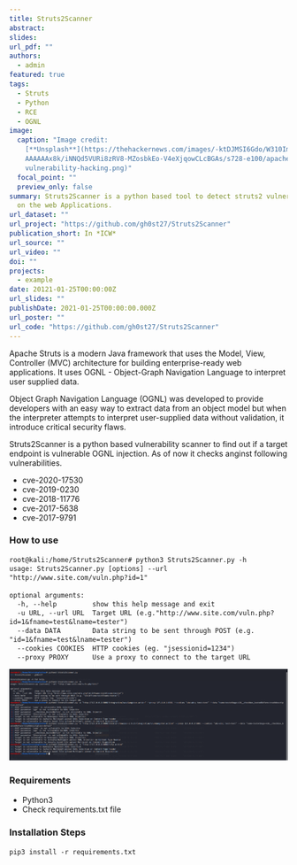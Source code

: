 ```yaml
---
title: Struts2Scanner
abstract: 
slides:
url_pdf: ""
authors:
  - admin
featured: true
tags:
  - Struts
  - Python
  - RCE
  - OGNL
image:
  caption: "Image credit:
    [**Unsplash**](https://thehackernews.com/images/-ktDJMSI6Gdo/W310Im7Od5I/AA\
    AAAAAAx8k/iNNQd5VURi8zRV8-MZosbkEo-V4eXjqowCLcBGAs/s728-e100/apache-struts-\
    vulnerability-hacking.png)"
  focal_point: ""
  preview_only: false
summary: Struts2Scanner is a python based tool to detect struts2 vulnerabilities
  on the web Applications.
url_dataset: ""
url_project: "https://github.com/gh0st27/Struts2Scanner"
publication_short: In *ICW*
url_source: ""
url_video: ""
doi: ""
projects:
  - example
date: 20121-01-25T00:00:00Z
url_slides: ""
publishDate: 2021-01-25T00:00:00.000Z
url_poster: ""
url_code: "https://github.com/gh0st27/Struts2Scanner"
---
```

Apache Struts is a modern Java framework that uses the Model, View, Controller (MVC) architecture for building enterprise-ready web applications. It uses OGNL - Object-Graph Navigation Language to interpret user supplied data.

Object Graph Navigation Language (OGNL) was developed to provide developers with an easy way to extract data from an object model but when the interpreter attempts to interpret user-supplied data without validation, it introduce critical security flaws.

Struts2Scanner is a python based vulnerability scanner to find out if a target endpoint is vulnerable OGNL injection. As of now it checks anginst following vulnerabilities.

* cve-2020-17530
* cve-2019-0230
* cve-2018-11776
* cve-2017-5638
* cve-2017-9791

### How to use
```
root@kali:/home/Struts2Scanner# python3 Struts2Scanner.py -h
usage: Struts2Scanner.py [options] --url "http://www.site.com/vuln.php?id=1"

optional arguments:
  -h, --help         show this help message and exit
  -u URL, --url URL  Target URL (e.g."http://www.site.com/vuln.php?id=1&fname=test&lname=tester")
  --data DATA        Data string to be sent through POST (e.g. "id=1&fname=test&lname=tester")
  --cookies COOKIES  HTTP cookies (eg. "jsessionid=1234")
  --proxy PROXY      Use a proxy to connect to the target URL

```
![Capture](Capture.PNG)
### Requirements
* Python3
* Check requirements.txt file

### Installation Steps
```pip3 install -r requirements.txt```

